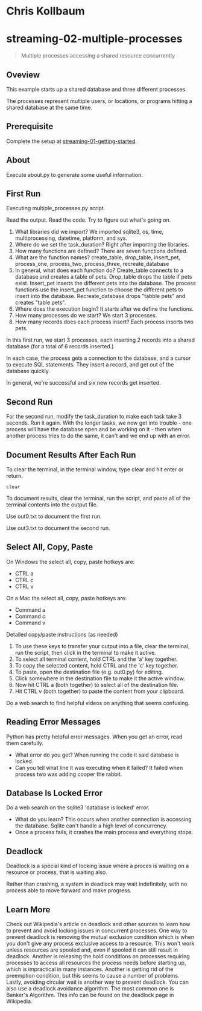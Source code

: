 # Chris Kollbaum

# streaming-02-multiple-processes

> Multiple processes accessing a shared resource concurrently

## Oveview

This example starts up a shared database and three different processes.

The processes represent multiple users, or locations, or programs 
hitting a shared database at the same time. 

## Prerequisite

Complete the setup at [streaming-01-getting-started](https://github.com/denisecase/streaming-01-getting-started).

## About

Execute about.py to generate some useful information.

## First Run

Executing multiple_processes.py script.

Read the output. Read the code. 
Try to figure out what's going on. 

1. What libraries did we import? We imported sqlite3, os, time, multiprocessing, datetime, platform, and sys.
1. Where do we set the task_duration? Right after importing the libraries.
1. How many functions are defined? There are seven functions defined.
1. What are the function names? create_table, drop_table, insert_pet, process_one, process_two, process_three, recreate_database
1. In general, what does each function do? Create_table connects to a database and creates a table of pets.  Drop_table drops the table if pets exist.  Insert_pet inserts the different pets into the database.  The process functions use the insert_pet function to choose the different pets to insert into the database.  Recreate_database drops "tabble pets" and creates "table pets".  
1. Where does the execution begin? It starts after we define the functions.  
1. How many processes do we start?  We start 3 processes.
1. How many records does each process insert?  Each process inserts two pets.  

In this first run, we start 3 processes, 
each inserting 2 records into a shared database 
(for a total of 6 records inserted.)

In each case, the process gets a connection to the database, 
and a cursor to execute SQL statements.
They insert a record, and get out of the database quickly.

In general, we're successful and six new records get inserted. 

## Second Run

For the second run, modify the task_duration to make each task take 3 seconds. Run it again. 
With the longer tasks, we now get into trouble - 
one process will have the database open and be working on it - 
then when another process tries to do the same, it can't and 
we end up with an error. 

## Document Results After Each Run

To clear the terminal, in the terminal window, type clear and hit enter or return. 

`clear`

To document results, clear the terminal, run the script, and paste all of the terminal contents into the output file.

Use out0.txt to document the first run. 

Use out3.txt to document the second run.

## Select All, Copy, Paste

On Windows the select all, copy, paste hotkeys are:

- CTRL a 
- CTRL c 
- CTRL v 

On a Mac the select all, copy, paste hotkeys are:

- Command a
- Command c
- Command v

Detailed copy/paste instructions (as needed)

1. To use these keys to transfer your output into a file, 
clear the terminal, run the script, then click in the terminal to make it active.
1. To select all terminal content, hold CTRL and the 'a' key together. 
1. To copy the selected content, hold CTRL and the 'c' key together. 
1. To paste, open the destination file (e.g. out0.py) for editing.
1. Click somewhere in the destination file to make it the active window.
1. Now hit CTRL a (both together) to select all of the destination file.
1. Hit CTRL v (both together) to paste the content from your clipboard.

Do a web search to find helpful videos on anything that seems confusing. 

## Reading Error Messages

Python has pretty helpful error messages. 
When you get an error, read them carefully. 

- What error do you get?  When running the code it said database is locked.  
- Can you tell what line it was executing when it failed?  It failed when process two was adding cooper the rabbit.


## Database Is Locked Error

Do a web search on the sqlite3 'database is locked' error.

- What do you learn?  This occurs when another connection is accessing the database.  Sqlite can't handle a high level of concurrency.  
- Once a process fails, it crashes the main process and everything stops. 

## Deadlock

Deadlock is a special kind of locking issue where a proces 
is waiting on a resource or process, that is waiting also. 

Rather than crashing, a system in deadlock may wait indefinitely, 
with no process able to move forward and make progress.

## Learn More

Check out Wikipedia's article on deadlock and other sources to learn how to prevent and avoid locking issues in concurrent processes. 
One way to prevent deadlock is removing the mutual exclusion condition which is when you don't give any process exclusive access to a resource.  This won't work unless resources are spooled and, even if spooled it can still result in deadlock.  Another is releasing the hold conditions on processes requiring processes to access all resources the process needs before starting up, which is impractical in many instances.  Another is getting rid of the preemption condition, but this seems to cause a number of problems.  Lastly, avoiding circular wait is another way to prevent deadlock.  You can also use a deadlock avoidance algorithm.  The most common one is Banker's Algorithm.  This info can be found on the deadlock page in Wikipedia.  